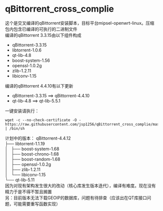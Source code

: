 # qBittorrent_cross_complie
这个是交叉编译的qBittorrent安装脚本，目标平台mipsel-openwrt-linux。压缩包内包含已编译的可执行的二进制文件   
编译的qBittorrent 3.3.15由以下组件构成  
* qBittorrent-3.3.15
* libtorrent-1.0.6
* qt-lib-4.8
* boost-system-1.56
* openssl-1.0.2g  
* zlib-1.2.11  
* libiconv-1.15  

编译的qBittorrent 4.4.10有以下更新  
* qBittorrent-3.3.15 ==> qBittorrent-4.4.10
* qt-lib-4.8 ==> qt-lib-5.5.1  

一键安装请执行：  
~~~
wget -c --no-check-certificate -O - https://raw.githubusercontent.com/jsp1256/qBittorrent_cross_complie/master/qBittorrent_install_oneclick.sh | /bin/sh 
~~~
  
计划中的版本：
qBittorrent-4.4.12  
├── libtorrent-1.1.19  
│   ├── boost-system-1.68  
│   ├── boost-chrono-1.68  
│   ├── boost-random-1.68  
│   ├── openssl-1.0.2g   
│   ├── zlib-1.2.11  
│   └── libiconv-1.15  
└── qt-lib-5.11  
因为对现有架构发生很大的改动（核心库发生版本迭代），编译有难度。现在没有精力于是不得不暂且搁置  
另：目前版本无法下载GEOIP的数据库，问题有待排查（应该出在QT库接口问题，可能需要重写函数实现）  
